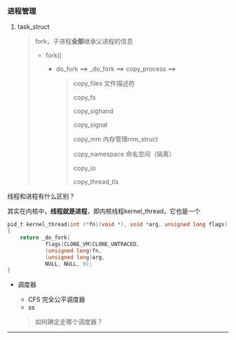 ### 进程管理

1. task_struct

   > fork，子进程**全部**继承父进程的信息
   >
   > - fork()
   >
   >   - do_fork ==> _do_fork ==> copy_process ==> 
   >
   >     > copy_files  文件描述符
   >     >
   >     > copy_fs
   >     >
   >     > copy_sighand
   >     >
   >     > copy_signal
   >     >
   >     > copy_mm   内存管理mm_struct
   >     >
   >     > copy_namespace  命名空间（隔离）
   >     >
   >     > copy_io
   >     >
   >     > copy_thread_tls

线程和进程有什么区别？

其实在内核中，**线程就是进程**，即内核线程kernel_thread，它也是一个

```c
pid_t kernel_thread(int (*fn)(void *), void *arg, unsigned long flags)
{
    return _do_fork(
    		flags|CLONE_VM|CLONE_UNTRACED, 
    		(unsigned long)fn,
            (unsigned long)arg, 
            NULL, NULL, 0);
}
```

- 调度器

  - CFS 完全公平调度器
  - ss

  > 如何确定走哪个调度器？

------

